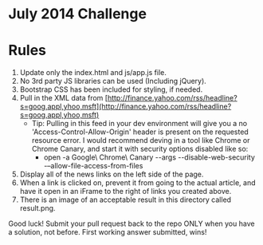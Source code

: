 July 2014 Challenge
=========================

# Rules

1. Update only the index.html and js/app.js file.
2. No 3rd party JS libraries can be used (Including jQuery).
3. Bootstrap CSS has been included for styling, if needed.
4. Pull in the XML data from [http://finance.yahoo.com/rss/headline?s=goog,appl,yhoo,msft](http://finance.yahoo.com/rss/headline?s=goog,appl,yhoo,msft)
    - Tip: Pulling in this feed in your dev environment will give you a no 'Access-Control-Allow-Origin' header is present on the requested resource error. I would recommend deving in a tool like Chrome or Chrome Canary, and start it with security options disabled like so:
        - open -a Google\ Chrome\ Canary --args --disable-web-security -–allow-file-access-from-files
5. Display all of the news links on the left side of the page.
6. When a link is clicked on, prevent it from going to the actual article, and have it open in an iFrame to the right of links you created above.
7. There is an image of an acceptable result in this directory called result.png.

Good luck!  Submit your pull request back to the repo ONLY when you have a solution, not before. First working answer submitted, wins!
